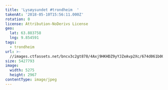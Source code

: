 ```yaml
---
title: 'Lysøysundet #trondheim  '
takenAt: '2018-05-10T15:56:11.000Z'
rotation: 0
license: Attribution-NoDerivs License
geo:
  lat: 63.883758
  lng: 9.854591
tags:
  - trondheim
url: >-
  //images.ctfassets.net/bncv3c2gt878/4Axj9HKHDZ9yYJZeAvp2Xc/674d061b002133f4f32aad2fc3aae2d9/lysysundet-trondheim_41316949484_o
size: 5427793
image:
  width: 5275
  height: 2967
contentType: image/jpeg
---
```


